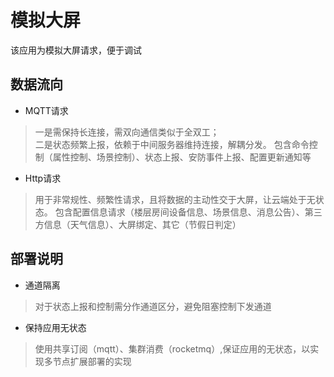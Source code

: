 # 模拟大屏
该应用为模拟大屏请求，便于调试  
## 数据流向
* MQTT请求
>一是需保持长连接，需双向通信类似于全双工；  
>二是状态频繁上报，依赖于中间服务器维持连接，解耦分发。
>包含命令控制（属性控制、场景控制）、状态上报、安防事件上报、配置更新通知等
* Http请求
> 用于非常规性、频繁性请求，且将数据的主动性交于大屏，让云端处于无状态。
> 包含配置信息请求（楼层房间设备信息、场景信息、消息公告）、第三方信息（天气信息）、大屏绑定、其它（节假日判定）
## 部署说明
* 通道隔离
> 对于状态上报和控制需分作通道区分，避免阻塞控制下发通道
* 保持应用无状态
> 使用共享订阅（mqtt）、集群消费（rocketmq）,保证应用的无状态，以实现多节点扩展部署的实现